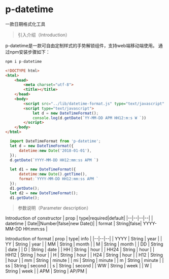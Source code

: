  # p-datetime
一款日期格式化工具

> 引入介绍（Introduction）

p-datetime是一款可自由定制样式的手势解锁组件，支持web端移动端使用。
通过npm安装步骤如下：

```javascript
npm i p-datetime
```
    
```html
<!DOCTYPE html>
<html>
	<head>
		<meta charset="utf-8">
		<title></title>
	</head>
	<body>
		<script src="../lib/datetime-format.js" type="text/javascript" charset="utf-8"></script>
		<script type="text/javascript">
			let d = new DateTimeFormat();
			console.log(d.getDate(`YY-MM-DD APM HH12:m:s W `))
		</script>
	</body>
</html>
```  
```javascript
  import DateTimeFormat from 'p-datetime';
  let d = new DateTimeFormat({
	  datetime:new Date('2018-01-01'),
  });
  d.getDate(`YYYY-MM-DD HH12:mm:ss APM `)
  
  let d1 = new DateTimeFormat({
  	  datetime:new Date().getTime(),
	  format:`YYYY-MM-DD HH12:mm:ss APM `
  });
  d1.getDate();
  let d2 = new DateTimeFormat();
  d1.getDate();
```

> 参数说明（Parameter description）

Introduction of constructor
| prop |  type|required|default|
|--|--|--|--|
| datetime |  Date||Number|false|new Date()|
| format |  String|false| YYYY-MM-DD HH:mm:ss |

Introduction of format
| prop |  type| info |
|--|--|--|
| YYYY |  String | year |
| YY |  String | year |
| MM |  String | month |
| M |  String | month |
| DD |  String | date |
| D |  String | date |
| HH |  String | hour |
| HH24 |  String | hour |
| HH12 |  String | hour |
| H |  String | hour |
| H24 |  String | hour |
| H12 |  String | hour |
| mm |  String | minute |
| mi |  String | minute |
| m |  String | minute |
| ss |  String | second |
| s |  String | second |
| WW |  String | week |
| W |  String | week |
| APM |  String | AP/PM |
